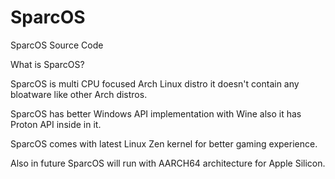 # SparcOS
SparcOS Source Code

What is SparcOS?

SparcOS is multi CPU focused Arch Linux distro it doesn't contain any bloatware like other Arch distros.

SparcOS has better Windows API implementation with Wine also it has Proton API inside in it.

SparcOS comes with latest Linux Zen kernel for better gaming experience.

Also in future SparcOS will run with AARCH64 architecture for Apple Silicon.

